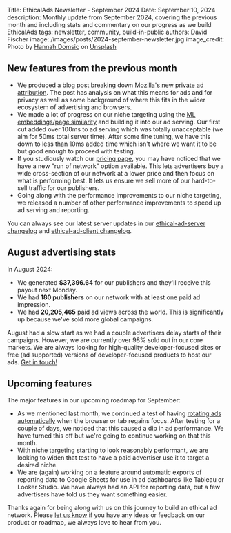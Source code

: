 Title: EthicalAds Newsletter - September 2024
Date: September 10, 2024
description: Monthly update from September 2024, covering the previous month and including stats and commentary on our progress as we build EthicalAds
tags: newsletter, community, build-in-public
authors: David Fischer
image: /images/posts/2024-september-newsletter.jpg
image_credit: <span>Photo by <a href="https://unsplash.com/@hannah_e_d?utm_content=creditCopyText&utm_medium=referral&utm_source=unsplash">Hannah Domsic</a> on <a href="https://unsplash.com/photos/autumn-leaves-on-body-of-water-2_gJeve_CBY?utm_content=creditCopyText&utm_medium=referral&utm_source=unsplash">Unsplash</a></span>


## New features from the previous month

* We produced a blog post breaking down
  [Mozilla's new private ad attribution]({filename}../posts/2024-mozilla-private-ad-attribution.md).
  The post has analysis on what this means for ads and for privacy
  as well as some background of where this fits in the wider ecosystem of advertising and browsers.
* We made a lot of progress on our niche targeting
  using the [ML embeddings/page similarity]({filename}../pages/similar-pages.md?url=https%3A%2F%2Fwww.mongodb.com%2Fatlas) and building it into our ad serving.
  Our first cut added over 100ms to ad serving which was totally unacceptable
  (we aim for 50ms total server time). After some fine tuning, we have this down to less than 10ms added time which isn't where we want it to be but good enough to proceed with testing.
* If you studiously watch our [pricing page]({filename}../pages/advertisers-pricing.md),
  you may have noticed that we have a new "run of network" option available.
  This lets advertisers buy a wide cross-section of our network
  at a lower price and then focus on what is performing best.
  It lets us ensure we sell more of our hard-to-sell traffic for our publishers.
* Going along with the performance improvements to our niche targeting,
  we released a number of other performance improvements to speed up ad serving and reporting.


You can always see our latest server updates in our
[ethical-ad-server changelog](https://ethical-ad-server.readthedocs.io/en/latest/developer/changelog.html)
and [ethical-ad-client changelog](https://ethical-ad-client.readthedocs.io/en/latest/changelog.html).


## August advertising stats

[comment]: https://server.ethicalads.io/publisher/all/report/?start_date=2024-08-01&end_date=2024-08-31

In August 2024:

* We generated **$37,396.64** for our publishers and they'll receive this payout next Monday.
* We had **180 publishers** on our network with at least one paid ad impression.
* We had **20,205,465** paid ad views across the world.
  This is significantly up because we've sold more global campaigns.

August had a slow start as we had a couple advertisers delay starts of their campaigns.
However, we are currently over 98% sold out in our core markets.
We are always looking for high-quality developer-focused sites
or free (ad supported) versions of developer-focused products to host our ads.
[Get in touch!]({filename}../pages/publishers.md#inbound-form)


## Upcoming features

The major features in our upcoming roadmap for September:

* As we mentioned last month, we continued a test of having
  [rotating ads automatically](https://ethical-ad-client.readthedocs.io/en/latest/index.html#automatic-ad-rotation) when the browser or tab regains focus.
  After testing for a couple of days, we noticed that this caused a dip in ad performance.
  We have turned this off but we're going to continue working on that this month.
* With niche targeting starting to look reasonably performant,
  we are looking to widen that test to have a paid advertiser use it to target a desired niche.
* We are (again) working on a feature
  around automatic exports of reporting data to Google Sheets for use in ad dashboards
  like Tableau or Looker Studio. We have always had an API for reporting data,
  but a few advertisers have told us they want something easier.


Thanks again for being along with us on this journey to build an ethical ad network.
Please [let us know]({filename}../pages/contact.md) if you have any ideas or feedback on our product or roadmap,
we always love to hear from you.

